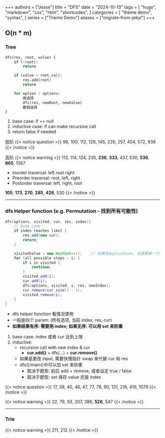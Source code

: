 +++
authors = ["Jesse"]
title = "DFS"
date = "2024-10-13"
tags = [
    "hugo",
    "markdown",
    "css",
    "html",
    "shortcodes",
]
categories = [
    "theme demo",
    "syntax",
]
series = ["Theme Demo"]
aliases = ["migrate-from-jekyl"]
+++

## O(n \* m)

### Tree

```python
dfs(res, root, value) {
    if (!root):
        return

    if (value = root.val):
        res.add(root)
        return

    for option : options:
        做选择
        dfs(res, newRoot, newValue)
        撤销选择
}
```

1. base case: if == null
2. inductive case: if can make recursive call
3. return false if needed

低阶
{{< notice question >}}
98, 100, 112, 129, 145, 226, 257, 404, 572, 938
{{< /notice >}}

高阶
{{< notice warning >}}
113, 114, 124, 235, **236**, **333**, 437, 530, **536**, **865**, 1367

- Inorder traversal: left root right
- Preorder traversal: root, left, right
- Postorder traversal: left, right, root

**105**, **173**, **270**, **285**, **426**, 530
{{< /notice >}}

---

### dfs Helper function (e.g. Permutation - 找到所有可能性)

```JAVA
dfs(options, visited, cur, res, index){
	// base case
	if index reaches limit {
		res.add(new cur);
		return;
	}

    visitedValue = new HashSet<>();    // 如果有duplication, 这里要做一个visitedValue Set防重, 不需要删除
	for (all possible steps : i) {
		if i in visited {
			continue;
		}
		visited.add(i);
		cur.add(i);
		dfs(options, visited, i, res, newIndex);
		cur.remove(cur.size() - 1);
		visited.remove(i);
	}
}
```

- dfs helper function 看情况使用
- 一般是四个 param: (所有选项, 当前 index, res, cur)
- **如果结果有序: 需要用 index; 如果无序: 可以用 set 来防重**

1. base case: index 或者 cur 达到上限
2. inductive:
   - recursive call with new index & cur
     - **cur.add()** + dfs(...) + **cur.remove()**
   - 如果是更改 input, 需要快慢指针 swap 来代替 cur 和 res
   - dfs()/main()中可以加 set 来防重
     - 取决于题型: 前后 add + remove, 或者设定 true / false
     - 取决于题型: set 保存 value 还是 index

{{< notice question >}}
17, 39, 40, 46, 47, 77, 78, 90, 131, 216, 419, 1079
{{< /notice >}}

{{< notice warning >}}
22, 79, 93, 207, 386, **526**, 547
{{< /notice >}}

---

### Trie

{{< notice warning >}}
211, 212
{{< /notice >}}

